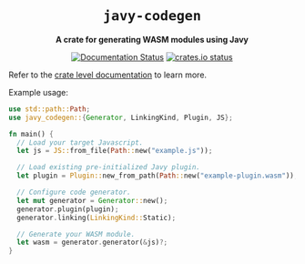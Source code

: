 <div align="center">
  <h1><code>javy-codegen</code></h1>
  <p>
    <strong>A crate for generating WASM modules using Javy</strong>
  </p>
  <p>
    <a href="https://docs.rs/javy-codegen"><img src="https://docs.rs/javy-codegen/badge.svg" alt="Documentation Status" /></a>
    <a href="https://crates.io/crates/javy-codegen"><img src="https://img.shields.io/crates/v/javy-codegen" alt="crates.io status" /></a>
  </p>
</div>

Refer to the [crate level documentation](https://docs.rs/javy-codegen) to learn more.

Example usage:

```rust
use std::path::Path;
use javy_codegen::{Generator, LinkingKind, Plugin, JS};

fn main() {
  // Load your target Javascript.
  let js = JS::from_file(Path::new("example.js"));

  // Load existing pre-initialized Javy plugin.
  let plugin = Plugin::new_from_path(Path::new("example-plugin.wasm"));

  // Configure code generator.
  let mut generator = Generator::new();
  generator.plugin(plugin);
  generator.linking(LinkingKind::Static);

  // Generate your WASM module.
  let wasm = generator.generator(&js)?;
}
```